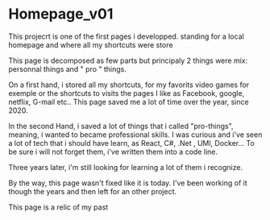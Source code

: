 # Homepage_v01
This projecrt is one of the first pages i developped. standing for a local homepage and where all my shortcuts were store

This page is decomposed as few parts but principaly 2 things were mix: personnal things and " pro " things. 

On a first hand, i stored all my shortcuts, for my favorits video games for exemple or the shortcuts to visits the pages I like as Facebook, google, netflix, G-mail etc.. This page saved me a lot of time over the year, since 2020. 

In the second Hand, i saved a lot of things that i called "pro-things", meaning, i wanted to became professional skills. I was curious and i've seen a lot of tech that i should have learn, as React, C#, .Net , UMl, Docker... To be sure i will not forget them, i've written them into a code line. 

Three years later, i'm still looking for learning a lot of them i recognize. 

By the way, this page wasn't fixed like it is today. I've been working of it though the years and then left for an other project.

This page is a relic of my past
